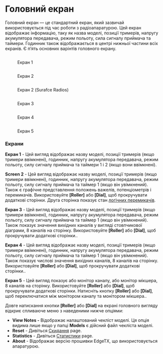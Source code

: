 # Головний екран

Головний екран — це стандартний екран, який зазвичай використовується під час роботи з радіоапаратурою. Цей екран відображає інформацію, таку як назва моделі, позиції тримерів, напругу акумулятора передавача, режим польоту, сила сигналу приймача та таймери. Годинник також відображається в центрі нижньої частини всіх екранів. Є п’ять основних варінтів головного екрану.



<div>

<figure><img src="../../.gitbook/assets/bwview1.png" alt=""><figcaption><p>Екран 1</p></figcaption></figure>

 

<figure><img src="../../.gitbook/assets/bwview2.png" alt=""><figcaption><p>Екран 2</p></figcaption></figure>

 

<figure><img src="../../.gitbook/assets/BWScreen6 (1).png" alt=""><figcaption><p>Екран 2 (Surafce Radios)</p></figcaption></figure>

</div>

<div>

<figure><img src="../../.gitbook/assets/bwview3.png" alt=""><figcaption><p>Екран 3</p></figcaption></figure>

 

<figure><img src="../../.gitbook/assets/bwview4.png" alt=""><figcaption><p>Екран 4</p></figcaption></figure>

 

<figure><img src="../../.gitbook/assets/bwview5.png" alt=""><figcaption><p>Екран 5</p></figcaption></figure>

</div>

### Екрани

**Екран 1** - Цей вигляд відображає назву моделі, позиції тримерів (якщо тримери ввімкнені), годинник, напругу акумулятора передавача, режим польоту, силу сигналу приймача та таймери 1 і 2 (якщо вони ввімкнені).

**Screen 2** - Цей вигляд відображає назву моделі, позиції тримерів (якщо тримери ввімкнені), годинник, напругу акумулятора передавача, режим польоту, силу сигналу приймача та таймер 1 (якщо він увімкнений). Також є графічне представлення положень важелів, потенціометрів і перемикачів. Використовуйте **\[Roller]** або **\[Dial]**, щоб прокручувати додаткові сторінки. Друга сторінка показує стан [логічних перемикачів](../model-select/logical-switches.md).

**Екран 3** - Цей вигляд відображає назву моделі, позиції тримерів (якщо тримери ввімкнені), годинник, напругу акумулятора передавача, режим польоту, силу сигналу приймача та таймер 1 (якщо він увімкнений). Також показує значення вихідних каналів у вигляді стовпчикової діаграми, 8 каналів на сторінку. Використовуйте **\[Roller]** або **\[Dial]**, щоб прокручувати додаткові сторінки..&#x20;

**Екран 4** - Цей вигляд відображає назву моделі, позиції тримерів (якщо тримери ввімкнені), годинник, напругу акумулятора передавача, режим польоту, силу сигналу приймача та таймер 1 (якщо він увімкнений). Також показує числові значення вихідних каналів, 8 каналів на сторінку. Використовуйте **\[Roller]** або **\[Dial]**, щоб прокручувати додаткові сторінки..

**Екран 5** - Цей вигляд показує або монітор каналу, або монітор мікшера, 8 каналів на сторінку. Використовуйте **\[Roller]** або **\[Dial]**, щоб прокручувати додаткові сторінки. Натисніть кнопку **\[Roller]** або **\[Dial]**, щоб переключатися між монітором каналу та монітором мікшера..

Довге натискання кнопки **\[Roller]** або **\[Dial]** на екрані головного вигляду відкриє спливаюче меню з наведеними нижче опціями:

* **View Notes -** Відображає налаштований чекліст моделі. Ця опція видима лише якщо у папці **Models** є дійсний файл чекліста моделі.
* **Reset** - Дивіться [Скидання](reset.md) page.
* **Statistics** - Дивіться [Статистики](statistics.md) page.
* **About** - Відображає версію прошивки EdgeTX, що використовується апаратурою.

